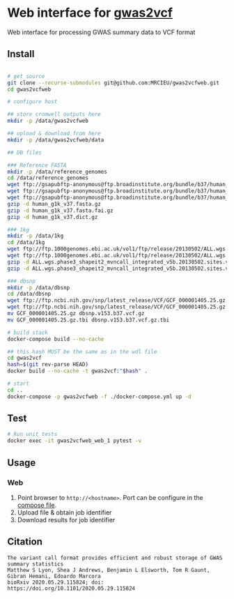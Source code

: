 # Web interface for [gwas2vcf](https://github.com/mrcieu/gwas2vcf)

Web interface for processing GWAS summary data to VCF format

## Install

```sh

# get source
git clone --recurse-submodules git@github.com:MRCIEU/gwas2vcfweb.git
cd gwas2vcfweb

# configure host

## store cromwell outputs here
mkdir -p /data/gwas2vcfweb

## upload & download from here
mkdir -p /data/gwas2vcfweb/data

## DB files

### Reference FASTA
mkdir -p /data/reference_genomes
cd /data/reference_genomes
wget ftp://gsapubftp-anonymous@ftp.broadinstitute.org/bundle/b37/human_g1k_v37.fasta.gz
wget ftp://gsapubftp-anonymous@ftp.broadinstitute.org/bundle/b37/human_g1k_v37.fasta.fai.gz
wget ftp://gsapubftp-anonymous@ftp.broadinstitute.org/bundle/b37/human_g1k_v37.dict.gz
gzip -d human_g1k_v37.fasta.gz
gzip -d human_g1k_v37.fasta.fai.gz
gzip -d human_g1k_v37.dict.gz

### 1kg
mkdir -p /data/1kg
cd /data/1kg
wget ftp://ftp.1000genomes.ebi.ac.uk/vol1/ftp/release/20130502/ALL.wgs.phase3_shapeit2_mvncall_integrated_v5b.20130502.sites.vcf.gz
wget ftp://ftp.1000genomes.ebi.ac.uk/vol1/ftp/release/20130502/ALL.wgs.phase3_shapeit2_mvncall_integrated_v5b.20130502.sites.vcf.gz.tbi
gzip -d ALL.wgs.phase3_shapeit2_mvncall_integrated_v5b.20130502.sites.vcf.gz
gzip -d ALL.wgs.phase3_shapeit2_mvncall_integrated_v5b.20130502.sites.vcf.gz.tbi

### dbsnp
mkdir -p /data/dbsnp
cd /data/dbsnp
wget ftp://ftp.ncbi.nih.gov/snp/latest_release/VCF/GCF_000001405.25.gz
wget ftp://ftp.ncbi.nih.gov/snp/latest_release/VCF/GCF_000001405.25.gz.tbi
mv GCF_000001405.25.gz dbsnp.v153.b37.vcf.gz
mv GCF_000001405.25.gz.tbi dbsnp.v153.b37.vcf.gz.tbi

# build stack
docker-compose build --no-cache

## this hash MUST be the same as in the wdl file
cd gwas2vcf
hash=$(git rev-parse HEAD)
docker build --no-cache -t gwas2vcf:"$hash" .

# start
cd ..
docker-compose -p gwas2vcfweb -f ./docker-compose.yml up -d
```

## Test

```sh
# Run unit tests
docker exec -it gwas2vcfweb_web_1 pytest -v
```

## Usage

### Web

1. Point browser to ```http://<hostname>```. Port can be configure in the [compose file](docker-compose.yml).
2. Upload file & obtain job identifier
3. Download results for job identifier

## Citation

```
The variant call format provides efficient and robust storage of GWAS summary statistics
Matthew S Lyon, Shea J Andrews, Benjamin L Elsworth, Tom R Gaunt, Gibran Hemani, Edoardo Marcora
bioRxiv 2020.05.29.115824; doi: https://doi.org/10.1101/2020.05.29.115824
```
